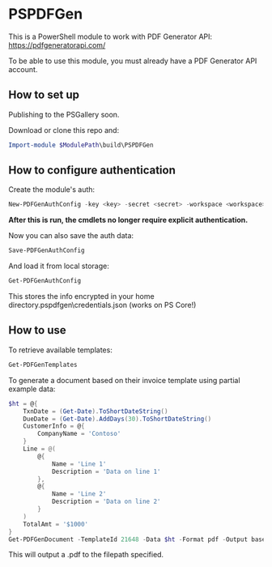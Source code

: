 # PSPDFGen

This is a PowerShell module to work with PDF Generator API: https://pdfgeneratorapi.com/

To be able to use this module, you must already have a PDF Generator API account.

## How to set up

Publishing to the PSGallery soon.

Download or clone this repo and:

```PowerShell
Import-module $ModulePath\build\PSPDFGen
```
## How to configure authentication

Create the module's auth:

```PowerShell
New-PDFGenAuthConfig -key <key> -secret <secret> -workspace <workspace>
```
**After this is run, the cmdlets no longer require explicit authentication.**

Now you can also save the auth data:

```PowerShell
Save-PDFGenAuthConfig
```

And load it from local storage:

```PowerShell
Get-PDFGenAuthConfig
```

This stores the info encrypted in your home directory\.pspdfgen\credentials.json (works on PS Core!)

## How to use

To retrieve available templates:

```PowerShell
Get-PDFGenTemplates
```

To generate a document based on their invoice template using partial example data:

```PowerShell
$ht = @{
    TxnDate = (Get-Date).ToShortDateString()
    DueDate = (Get-Date).AddDays(30).ToShortDateString()
    CustomerInfo = @{
        CompanyName = 'Contoso'
    }
    Line = @(
        @{
            Name = 'Line 1'
            Description = 'Data on line 1'
        },
        @{
            Name = 'Line 2'
            Description = 'Data on line 2'
        }
    )
    TotalAmt = '$1000'
}
Get-PDFGenDocument -TemplateId 21648 -Data $ht -Format pdf -Output base64 -FilePath C:\Path\to\doc.pdf -PassThru
```

This will output a .pdf to the filepath specified.